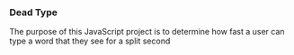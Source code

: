 ### Dead Type

The purpose of this JavaScript project is to determine how fast a user can type a word that they see for a split second
